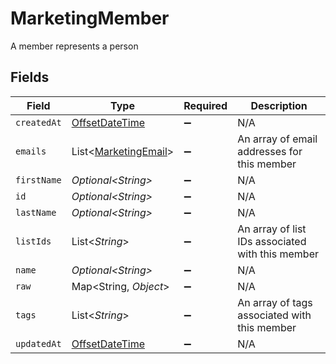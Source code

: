# MarketingMember

A member represents a person


## Fields

| Field                                                                                     | Type                                                                                      | Required                                                                                  | Description                                                                               |
| ----------------------------------------------------------------------------------------- | ----------------------------------------------------------------------------------------- | ----------------------------------------------------------------------------------------- | ----------------------------------------------------------------------------------------- |
| `createdAt`                                                                               | [OffsetDateTime](https://docs.oracle.com/javase/8/docs/api/java/time/OffsetDateTime.html) | :heavy_minus_sign:                                                                        | N/A                                                                                       |
| `emails`                                                                                  | List\<[MarketingEmail](../../models/shared/MarketingEmail.md)>                            | :heavy_minus_sign:                                                                        | An array of email addresses for this member                                               |
| `firstName`                                                                               | *Optional\<String>*                                                                       | :heavy_minus_sign:                                                                        | N/A                                                                                       |
| `id`                                                                                      | *Optional\<String>*                                                                       | :heavy_minus_sign:                                                                        | N/A                                                                                       |
| `lastName`                                                                                | *Optional\<String>*                                                                       | :heavy_minus_sign:                                                                        | N/A                                                                                       |
| `listIds`                                                                                 | List\<*String*>                                                                           | :heavy_minus_sign:                                                                        | An array of list IDs associated with this member                                          |
| `name`                                                                                    | *Optional\<String>*                                                                       | :heavy_minus_sign:                                                                        | N/A                                                                                       |
| `raw`                                                                                     | Map\<String, *Object*>                                                                    | :heavy_minus_sign:                                                                        | N/A                                                                                       |
| `tags`                                                                                    | List\<*String*>                                                                           | :heavy_minus_sign:                                                                        | An array of tags associated with this member                                              |
| `updatedAt`                                                                               | [OffsetDateTime](https://docs.oracle.com/javase/8/docs/api/java/time/OffsetDateTime.html) | :heavy_minus_sign:                                                                        | N/A                                                                                       |